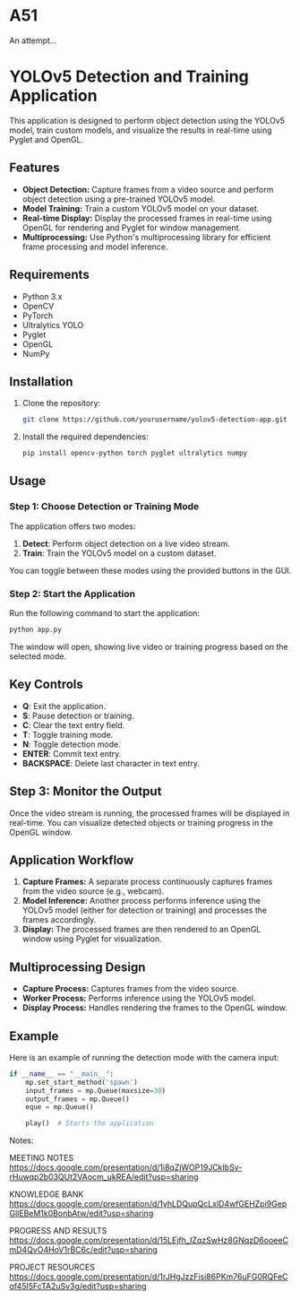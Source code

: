 # A51
An attempt...

# YOLOv5 Detection and Training Application

This application is designed to perform object detection using the YOLOv5 model, train custom models, and visualize the results in real-time using Pyglet and OpenGL.

## Features
- **Object Detection:** Capture frames from a video source and perform object detection using a pre-trained YOLOv5 model.
- **Model Training:** Train a custom YOLOv5 model on your dataset.
- **Real-time Display:** Display the processed frames in real-time using OpenGL for rendering and Pyglet for window management.
- **Multiprocessing:** Use Python's multiprocessing library for efficient frame processing and model inference.

## Requirements
- Python 3.x
- OpenCV
- PyTorch
- Ultralytics YOLO
- Pyglet
- OpenGL
- NumPy

## Installation

1. Clone the repository:

    ```bash
    git clone https://github.com/yourusername/yolov5-detection-app.git
    ```

2. Install the required dependencies:

    ```bash
    pip install opencv-python torch pyglet ultralytics numpy
    ```

## Usage

### Step 1: Choose Detection or Training Mode

The application offers two modes: 
1. **Detect**: Perform object detection on a live video stream.
2. **Train**: Train the YOLOv5 model on a custom dataset.

You can toggle between these modes using the provided buttons in the GUI.

### Step 2: Start the Application

Run the following command to start the application:

```bash
python app.py
```
The window will open, showing live video or training progress based on the selected mode.

## Key Controls
- **Q**: Exit the application.
- **S**: Pause detection or training.
- **C**: Clear the text entry field.
- **T**: Toggle training mode.
- **N**: Toggle detection mode.
- **ENTER**: Commit text entry.
- **BACKSPACE**: Delete last character in text entry.

## Step 3: Monitor the Output
Once the video stream is running, the processed frames will be displayed in real-time. You can visualize detected objects or training progress in the OpenGL window.

## Application Workflow
1. **Capture Frames:** A separate process continuously captures frames from the video source (e.g., webcam).
2. **Model Inference:** Another process performs inference using the YOLOv5 model (either for detection or training) and processes the frames accordingly.
3. **Display:** The processed frames are then rendered to an OpenGL window using Pyglet for visualization.

## Multiprocessing Design
- **Capture Process:** Captures frames from the video source.
- **Worker Process:** Performs inference using the YOLOv5 model.
- **Display Process:** Handles rendering the frames to the OpenGL window.

## Example
Here is an example of running the detection mode with the camera input:

```python
if __name__ == "__main__":
    mp.set_start_method('spawn')
    input_frames = mp.Queue(maxsize=30)
    output_frames = mp.Queue()
    eque = mp.Queue()

    play()  # Starts the application
```


Notes:

MEETING NOTES
https://docs.google.com/presentation/d/1i8qZjWOP19JCkIbSv-rHuwqp2b03QUt2VAocm_ukREA/edit?usp=sharing

KNOWLEDGE BANK
https://docs.google.com/presentation/d/1yhLDQupQcLxlD4wfGEHZpi9GepGllEBeM1k0BonbAtw/edit?usp=sharing

PROGRESS AND RESULTS
https://docs.google.com/presentation/d/15LEjfh_IZqzSwHz8GNqzD6ooeeCmD4QvO4HoV1rBC6c/edit?usp=sharing

PROJECT RESOURCES
https://docs.google.com/presentation/d/1rJHgJzzFisi86PKm76uFG0RQFeCqf45I5FcTA2uSv3g/edit?usp=sharing
